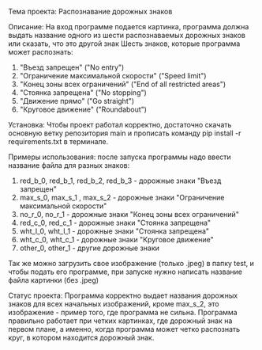 Тема проекта: Распознавание дорожных знаков

Описание: На вход программе подается картинка, программа должна выдать название одного из шести распознаваемых дорожных знаков или сказать, что это другой знак
Шесть знаков, которые программа может распознать:
1) "Въезд запрещен" ("No entry")
2) "Ограничение максимальной скорости" ("Speed limit")
3) "Конец зоны всех ограничений" ("End of all restricted areas")
4) "Стоянка запрещена" ("No stopping")
5) "Движение прямо" ("Go straight")
6) "Круговое движение" ("Roundabout")
   
Установка: Чтобы проект работал корректно, достаточно скачать основную ветку репозитория main и прописать команду pip install -r requirements.txt в терминале. 

Примеры использования: после запуска программы надо ввести название файла для разных знаков:
1) red_b_0, red_b_1, red_b_2, red_b_3 - дорожные знаки "Въезд запрещен"
2) max_s_0, max_s_1 , max_s_2 - дорожные знаки "Ограничение максимальной скорости"
3) no_r_0, no_r_1 - дорожные знаки "Конец зоны всех ограничений"
4) red_c_0, red_c_1 - дорожные знаки "Стоянка запрещена"
5) wht_l_0, wht_l_1 - дорожные знаки "Стоянка запрещена"
6) wht_c_0, wht_c_1 - дорожные знаки "Круговое движение"
7) other_0, other_1 - другие дорожные знаки

Так же можно загрузить свое изображение (только .jpeg) в папку test, и чтобы подать его программе, при запуске нужно написать название файла картинки (без .jpeg)

Статус проекта: Программа корректно выдает названия дорожных знаков для всех начальных изображений, кроме max_s_2, это изображение - пример того, где программа не сильна. 
Программа правильно работает при четких картинках, где дорожный знак на первом плане, а именно, когда программа может четко распознать круг, в котором находится дорожный знак.


